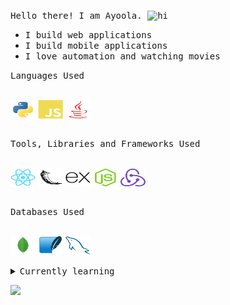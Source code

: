 <p>
    <samp>
        Hello there! I am Ayoola. <img src="https://user-images.githubusercontent.com/1303154/88677602-1635ba80-d120-11ea-84d8-d263ba5fc3c0.gif" width="24px" alt="hi">
    </samp>
</p>

<p>

- <samp>I build web applications</samp>
- <samp>I build mobile applications</samp>
- <samp>I love automation and watching movies</samp>

</p>

<p>
<samp>
    Languages Used
</samp>
</p>

<div style="display: inline_block"><br>
    <img align="center" alt="Rafa-Python" height="30" width="40" src="https://raw.githubusercontent.com/devicons/devicon/master/icons/python/python-original.svg">
  <img align="center" alt="Rafa-Js" height="30" width="40" src="https://raw.githubusercontent.com/devicons/devicon/master/icons/javascript/javascript-plain.svg">
  <!-- <img align="center" alt="Rafa-Ts" height="30" width="40" src="https://raw.githubusercontent.com/devicons/devicon/master/icons/typescript/typescript-plain.svg"> -->
  <img align="center" alt="Rafa-Js" height="30" width="40" src="https://raw.githubusercontent.com/devicons/devicon/master/icons/java/java-plain.svg">
 
</div>

<br />

<p>
<samp>
    Tools, Libraries and Frameworks Used
</samp>
</p>

<div style="display: inline_block"><br>
    <img align="center" alt="Rafa-React" height="30" width="40" src="https://raw.githubusercontent.com/devicons/devicon/master/icons/react/react-original.svg">
    <img align="center" alt="Rafa-React" height="30" width="40" src="https://raw.githubusercontent.com/devicons/devicon/master/icons/flask/flask-original.svg">
    <img align="center" alt="Rafa-React" height="30" width="40" src="https://raw.githubusercontent.com/devicons/devicon/master/icons/express/express-original.svg">
    <img align="center" alt="Rafa-React" height="30" width="40" src="https://raw.githubusercontent.com/devicons/devicon/master/icons/nodejs/nodejs-original.svg">
    <img align="center" alt="Rafa-React" height="30" width="40" src="https://raw.githubusercontent.com/devicons/devicon/master/icons/redux/redux-original.svg">
</div>

<br />

<p>
<samp>
    Databases Used
</samp>
</p>

<div style="display: inline_block"><br>
    <img align="center" alt="Rafa-React" height="30" width="40" src="https://raw.githubusercontent.com/devicons/devicon/master/icons/mongodb/mongodb-original.svg">
    <img align="center" alt="Rafa-React" height="30" width="40" src="https://raw.githubusercontent.com/devicons/devicon/master/icons/sqlite/sqlite-original.svg">
    <img align="center" alt="Rafa-React" height="30" width="40" src="https://raw.githubusercontent.com/devicons/devicon/master/icons/mysql/mysql-original.svg">
</div>

<br />

<details>
    <summary><samp>Currently learning</samp></summary>
    <ul>
        <li><samp>Typescript</samp></li>
        <li><samp>Dart</samp></li>
        <li><samp>Go</samp></li>
    </ul>
</details>

![](https://hit.yhype.me/github/profile?user_id=20460003)
